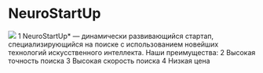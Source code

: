 # NeuroStartUp
![](https://netology-code.github.io/git-homeworks/introduction/assets/logo.png)
1 NeuroStartUp* — динамически развивающийся стартап, специализирующийся на поиске с использованием новейших технологий искусственного интеллекта.
Наши преимущества:
2 Высокая точность поиска
3 Высокая скорость поиска
4 Низкая цена